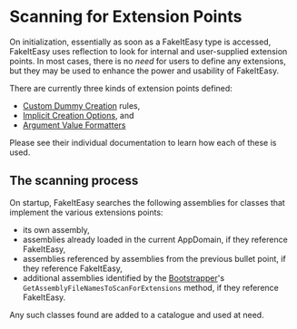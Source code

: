 # Scanning for Extension Points

On initialization, essentially as soon as a FakeItEasy type is
accessed, FakeItEasy uses reflection to look for internal and
user-supplied extension points. In most cases, there is no _need_ for
users to define any extensions, but they may be used to enhance the
power and usability of FakeItEasy.

There are currently three kinds of extension points defined:

* [Custom Dummy Creation](custom-dummy-creation.md) rules,
* [Implicit Creation Options](implicit-creation-options.md), and
* [Argument Value Formatters](formatting-argument-values.md)

Please see their individual documentation to learn how each of these is used.

## The scanning process

On startup, FakeItEasy searches the following assemblies for classes that
implement the various extensions points:

* its own assembly,
* assemblies already loaded in the current AppDomain, if they reference
  FakeItEasy,
* assemblies referenced by assemblies from the previous bullet point, if they
  reference FakeItEasy,
* additional assemblies identified by the [Bootstrapper](bootstrapper.md)'s
  `GetAssemblyFileNamesToScanForExtensions` method, if they reference
  FakeItEasy.

Any such classes found are added to a catalogue and used at need.
